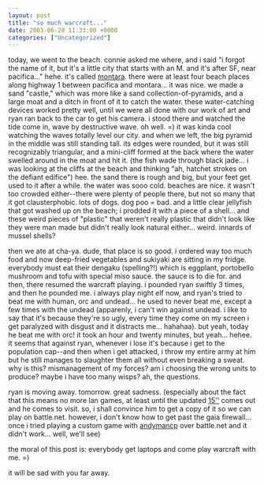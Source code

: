 ```yaml
---
layout: post
title: "so much warcraft..."
date: 2003-06-28 11:33:00 +0000
categories: ["Uncategorized"]
---
```


today, we went to the beach. connie asked me where, and i said "i forgot the name of it, but it's a little city that starts with an M. and it's after SF, near pacifica..." hehe. it's called [montara](http://maps.yahoo.com/py/maps.py?Pyt=Tmap&ed=TPjocep_0Trwus1cdQBojVl0hzfHUTU4_3Gb5oQBHeqbJAKPn0naxD95.sOJLRYhVA--&csz=Montara,+CA&country=us&cs=4&name=&desc=&poititle=&poi=&uz=94037&ds=n&BFKey=&BFCat=&BFClient=&mag=7&newmag=6). there were at least four beach places along highway 1 between pacifica and montara... it was nice. we made a sand "castle," which was more like a sand collection-of-pyramids, and a large moat and a ditch in front of it to catch the water. these water-catching devices worked pretty well, until we were all done with our work of art and ryan ran back to the car to get his camera. i stood there and watched the tide come in, wave by destructive wave. oh well. =) it was kinda cool watching the waves totally level our city. and when we left, the big pyramid in the middle was still standing tall. its edges were rounded, but it was still recognizably triangular, and a mini-cliff formed at the back where the water swelled around in the moat and hit it. (the fish wade through black jade... i was looking at the cliffs at the beach and thinking "ah, hatchet strokes on the defiant edifice") hee. the sand there is rough and big, but your feet get used to it after a while. the water was sooo cold. beaches are nice. it wasn't too crowded either--there were plenty of people there, but not so many that it got clausterphobic. lots of dogs. dog poo = bad. and a little clear jellyfish that got washed up on the beach; i prodded it with a piece of a shell... and these weird pieces of "plastic" that weren't really plastic that didn't look like they were man made but didn't really look natural either... weird. innards of mussel shells?

then we ate at cha-ya. dude, that place is so good. i ordered way too much food and now deep-fried vegetables and sukiyaki are sitting in my fridge. everybody must eat their dengaku (spelling?!) which is eggplant, portobello mushroom and tofu with special miso sauce. the sauce is to die for. and then, there resumed the warcraft playing. i pounded ryan swiftly 3 times, and then he pounded me. i always play night elf now, and ryan's tried to beat me with human, orc and undead... he used to never beat me, except a few times with the undead (apparenly, i can't win against undead. i like to say that it's because they're so ugly, every time they come on my screen i get paralyzed with disgust and it distracts me... hahahaa). but yeah, today he beat me with orc! it took an hour and twenty minutes, but yeah... hehee. it seems that against ryan, whenever i lose it's because i get to the population cap--and then when i get attacked, i throw my entire army at him but he still manages to slaughter them all without even breaking a sweat. why is this? mismanagement of my forces? am i choosing the wrong units to produce? maybe i have too many wisps? ah, the questions.

ryan is moving away. tomorrow. great sadness. (especially about the fact that this means no more lan games, at least until the updated [15''](http://www.apple.com/powerbook/index15.html) comes out and he comes to visit. so, i shall convince him to get a copy of it so we can play on battle.net. however, i don't know how to get past the gaia firewall... once i tried playing a custom game with [andymancp](http://andymancp.livejournal.com/) over battle.net and it didn't work... well, we'll see)

the moral of this post is: everybody get laptops and come play warcraft with me. =)

it will be sad with you far away.
